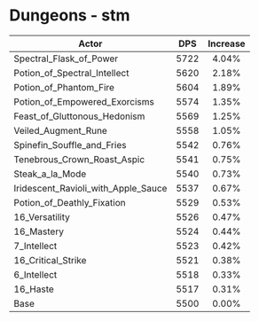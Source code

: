 # Dungeons - stm
| Actor | DPS | Increase |
|---|:---:|:---:|
|Spectral_Flask_of_Power|5722|4.04%|
|Potion_of_Spectral_Intellect|5620|2.18%|
|Potion_of_Phantom_Fire|5604|1.89%|
|Potion_of_Empowered_Exorcisms|5574|1.35%|
|Feast_of_Gluttonous_Hedonism|5569|1.25%|
|Veiled_Augment_Rune|5558|1.05%|
|Spinefin_Souffle_and_Fries|5542|0.76%|
|Tenebrous_Crown_Roast_Aspic|5541|0.75%|
|Steak_a_la_Mode|5540|0.73%|
|Iridescent_Ravioli_with_Apple_Sauce|5537|0.67%|
|Potion_of_Deathly_Fixation|5529|0.53%|
|16_Versatility|5526|0.47%|
|16_Mastery|5524|0.44%|
|7_Intellect|5523|0.42%|
|16_Critical_Strike|5521|0.38%|
|6_Intellect|5518|0.33%|
|16_Haste|5517|0.31%|
|Base|5500|0.00%|
